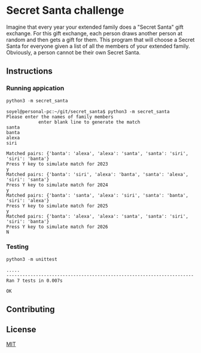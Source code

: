 # Secret Santa challenge
Imagine that every year your extended family does a "Secret Santa" gift exchange.
For this gift exchange, each person draws another person at random
and then gets a gift for them.
This program that will choose a Secret Santa for everyone
given a list of all the members of your extended family.
Obviously, a person cannot be their own Secret Santa.
## Instructions

### Running appication

```python
python3 -m secret_santa
```

```unix
soyel@personal-pc:~/git/secret_santa$ python3 -m secret_santa
Please enter the names of family members
            enter blank line to generate the match
santa
banta
alexa
siri

Matched pairs: {'banta': 'alexa', 'alexa': 'santa', 'santa': 'siri', 'siri': 'banta'}
Press Y key to simulate match for 2023
y
Matched pairs: {'banta': 'siri', 'alexa': 'banta', 'santa': 'alexa', 'siri': 'santa'}
Press Y key to simulate match for 2024
y
Matched pairs: {'banta': 'santa', 'alexa': 'siri', 'santa': 'banta', 'siri': 'alexa'}
Press Y key to simulate match for 2025
y
Matched pairs: {'banta': 'alexa', 'alexa': 'santa', 'santa': 'siri', 'siri': 'banta'}
Press Y key to simulate match for 2026
N
```

### Testing
```python
python3 -m unittest
```

```unix
.....
----------------------------------------------------------------------
Ran 7 tests in 0.007s

OK
```



## Contributing


## License

[MIT](https://choosealicense.com/licenses/mit/)